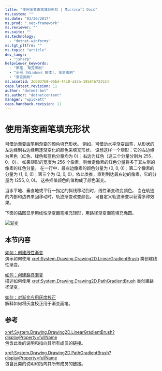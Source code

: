 ```yaml
---
title: "使用渐变画笔填充形状 | Microsoft Docs"
ms.custom: ""
ms.date: "03/30/2017"
ms.prod: ".net-framework"
ms.reviewer: ""
ms.suite: ""
ms.technology: 
  - "dotnet-winforms"
ms.tgt_pltfrm: ""
ms.topic: "article"
dev_langs: 
  - "jsharp"
helpviewer_keywords: 
  - "画笔, 渐变画刷"
  - "示例 [Windows 窗体], 渐变画刷"
  - "渐变画刷"
ms.assetid: 2c6037b9-05bd-44c0-a22a-19584b722524
caps.latest.revision: 11
author: "dotnet-bot"
ms.author: "dotnetcontent"
manager: "wpickett"
caps.handback.revision: 11
---
```

# 使用渐变画笔填充形状
可借助渐变画笔用渐变的颜色填充形状。  例如，可借助水平渐变画笔，从形状的左边缘到右边缘用逐渐变化的颜色来填充形状。  设想这样一个矩形：它的左边缘为黑色（红色、绿色和蓝色分量均为 0）；右边为红色（这三个分量分别为 255，0，0）。  如果矩形的宽度为 256 个像素，则给定像素的红色分量将多于其左侧的像素的红色分量。  在一行中，最左边像素的颜色分量为 \(0, 0, 0\)；第二个像素的分量为 \(1, 0, 0\)；第三个为 \(2, 0, 0\)，依此类推，直到到达最右边的像素，它的分量为 \(255, 0, 0\)。  这些插值颜色的值构成了颜色渐变。  
  
 当水平地、垂直地或平行一指定的斜线移动到时，线性渐变改变颜色。  当在轨迹的内部和边界来回移动时，轨迹渐变改变颜色。  可自定义轨迹渐变以获得多种效果。  
  
 下面的插图显示用线性渐变画笔填充矩形，用路径渐变画笔填充椭圆。  
  
 ![渐变](../../../../docs/framework/winforms/advanced/media/gradient2.png "gradient2")  
  
## 本节内容  
 [如何：创建线性渐变](../../../../docs/framework/winforms/advanced/how-to-create-a-linear-gradient.md)  
 演示如何使用 <xref:System.Drawing.Drawing2D.LinearGradientBrush> 类创建线性渐变。  
  
 [如何：创建路径渐变](../../../../docs/framework/winforms/advanced/how-to-create-a-path-gradient.md)  
 描述如何使用 <xref:System.Drawing.Drawing2D.PathGradientBrush> 类创建路径渐变。  
  
 [如何：对渐变应用灰度校正](../../../../docs/framework/winforms/advanced/how-to-apply-gamma-correction-to-a-gradient.md)  
 解释如何将灰度校正用于渐变画笔。  
  
## 参考  
 <xref:System.Drawing.Drawing2D.LinearGradientBrush?displayProperty=fullName>  
 包含此类的说明和指向其所有成员的链接。  
  
 <xref:System.Drawing.Drawing2D.PathGradientBrush?displayProperty=fullName>  
 包含此类的说明和指向其所有成员的链接。